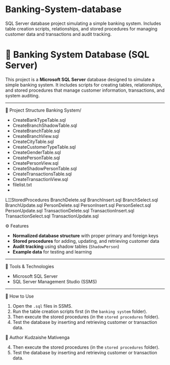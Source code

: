 # Banking-System-database
SQL Server database project simulating a simple banking system. Includes table creation scripts, relationships, and stored procedures for managing customer data and transactions and audit tracking.
# 🏦 Banking System Database (SQL Server)

This project is a **Microsoft SQL Server** database designed to simulate a simple banking system. It includes scripts for creating tables, relationships, and stored procedures that manage customer information, transactions, and system auditing.

---

📂 Project Structure
Banking System/
-   CreateBankTypeTable.sql
-   CreateBranchShadowTable.sql
-   CreateBranchTable.sql
-   CreateBranchView.sql
-   CreateCityTable.sql
-   CreateCustomerTypeTable.sql
-   CreateGenderTable.sql
-   CreatePersonTable.sql
-   CreatePersonView.sql
-   CreateShadowPersonTable.sql
-   CreateTransactionsTable.sql
-   CreateTransactionView.sql
-   filelist.txt
-   
L¦¦¦StoredProcedures
        BranchDelete.sql
        BranchInsert.sql
        BranchSelect.sql
        BranchUpdate.sql
        PersonDelete.sql
        PersonInsert.sql
        PersonSelect.sql
        PersonUpdate.sql
        TransactionDelete.sql
        TransactionInsert.sql
        TransactionSelect.sql
        TransactionUpdate.sql
        



 ⚙️ Features
- **Normalized database structure** with proper primary and foreign keys  
- **Stored procedures** for adding, updating, and retrieving customer data  
- **Audit tracking** using shadow tables (`ShadowPerson`)  
- **Example data** for testing and learning  

---

🧰 Tools & Technologies
- Microsoft SQL Server  
- SQL Server Management Studio (SSMS)  

---

📘 How to Use
1. Open the `.sql` files in SSMS.  
2. Run the table creation scripts first (in the `banking system` folder).
3. Then execute the stored procedures (in the `stored procedures` folder).  
4. Test the database by inserting and retrieving customer or transaction data.

👤 Author
Kudzaishe Mativenga

4. Then execute the stored procedures (in the `stored procedures` folder).  
5. Test the database by inserting and retrieving customer or transaction data.
